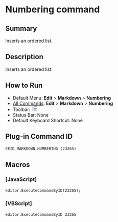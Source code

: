 # Numbering command

## Summary

Inserts an ordered list.

## Description

Inserts an ordered list.

## How to Run

- Default Menu: **Edit** \> **Markdown** \> **Numbering**
- [All Commands](../tools/all_commands): **Edit** \> **Markdown** \> **Numbering**
- Toolbar: ![](../../images/numbering.png)
- Status Bar: None
- Default Keyboard Shortcut: None

## Plug-in Command ID

```
EEID_MARKDOWN_NUMBERING (23265)
```

## Macros

### \[JavaScript\]

```
editor.ExecuteCommandByID(23265);
```

### \[VBScript\]

```
editor.ExecuteCommandByID 23265
```
